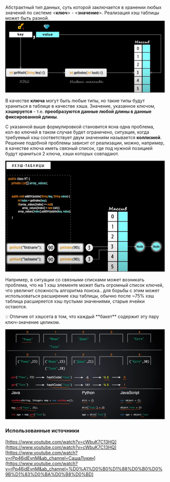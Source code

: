 Абстрактный тип данных, суть которой заключается в хранении любых значений по системе <**ключ**> - <**значение**>. Реализация хэш таблицы может быть разной.
![Untitled](image-storage/Untitled%202%201.png)

В качестве **ключа** могут быть любые типы, но такие типы будут храниться в таблице в качестве хэша. Значение, указанное ключом, **хэшируется** - т.е. **преобразуются данные любой длины в данные фиксированной длины**.

С указанной выше формулировкой становится ясна одна проблема, кол-во ключей в таком случае будет ограничено, ситуация, когда требуемый хэш соответствует двум значениям называется **коллизией**. Решение подобной проблемы зависит от реализации, можно, например, в качестве ключа иметь связный список, где под нужной позицией будут храниться 2 ключа, хэши которых совпадают.

![Untitled](image-storage/Untitled%203%201.png)

Например, в ситуации со связными списками может возникать проблема, что на 1 хэш элементе может быть огромный список ключей, что увеличит сложность алгоритма поиска.. для борьбы с этим может использоваться расширение хэш таблицы, обычно после ~75% хэш таблица расширяется хэш пустыми значениями, старые ячейки остаются.

<aside>
💡 Отличие от хэшсета в том, что каждый **бакет** содержит эту пару ключ-значение целиком.

</aside>

![Untitled](image-storage/Untitled%204%201.png)

### **Использованные источники**

[https://www.youtube.com/watch?v=cWbuK7C13HQ](https://www.youtube.com/watch?v=cWbuK7C13HQ)
[https://www.youtube.com/watch?v=rPp46idEvnM&ab_channel=СашаЛукин](https://www.youtube.com/watch?v=rPp46idEvnM&ab_channel=%D0%A1%D0%B0%D1%88%D0%B0%D0%9B%D1%83%D0%BA%D0%B8%D0%BD)
